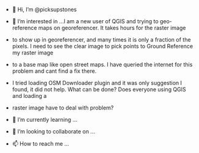 - 👋 Hi, I’m @picksupstones
- 👀 I’m interested in ...I am a new user of QGIS and trying to geo-reference maps on georeferencer.  It takes hours for the raster image
- to show up in georeferencer, and many times it is only a fraction of the pixels.  I need to see the clear image to pick points to Ground Reference my raster image 
- to a base map like open street maps.  I have queried the internet for this problem and cant find a fix there. 
- I tried loading OSM Downloader plugin and it was only suggestion I found, it did not help.  What can be done?   Does everyone using QGIS and loading a
- raster image have to deal with problem?


- 🌱 I’m currently learning ...
- 💞️ I’m looking to collaborate on ...
- 📫 How to reach me ...

<!---
picksupstones/picksupstones is a ✨ special ✨ repository because its `README.md` (this file) appears on your GitHub profile.
You can click the Preview link to take a look at your changes.
--->
